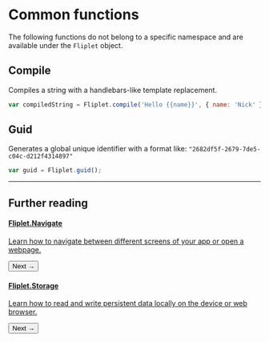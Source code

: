 # Common functions

The following functions do not belong to a specific namespace and are available under the `Fliplet` object.

## Compile

Compiles a string with a handlebars-like template replacement.

```js
var compiledString = Fliplet.compile('Hello {{name}}', { name: 'Nick' });
```

## Guid

Generates a global unique identifier with a format like: `"2682df5f-2679-7de5-c04c-d212f4314897"`

```js
var guid = Fliplet.guid();
```

---

## Further reading

<section class="blocks alt">
  <a class="bl two" href="navigate.html">
    <div class="secondary">
      <h4>Fliplet.Navigate</h4>
      <p>Learn how to navigate between different screens of your app or open a webpage.</p>
      <button>Next &rarr;</button>
    </div>
  </a>
  <a class="bl two" href="storage.html">
    <div class="secondary">
      <h4>Fliplet.Storage</h4>
      <p>Learn how to read and write persistent data locally on the device or web browser.</p>
      <button>Next &rarr;</button>
    </div>
  </a>
</section>
